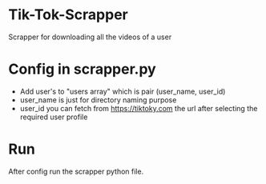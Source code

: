 # Tik-Tok-Scrapper
Scrapper for downloading all the videos of a user

# Config in scrapper.py
  * Add user's to "users array" which is pair (user_name, user_id)
  * user_name is just for directory naming purpose
  * user_id you can fetch from https://tiktoky.com the url after selecting the required user profile
  
# Run
  After config run the scrapper python file.
